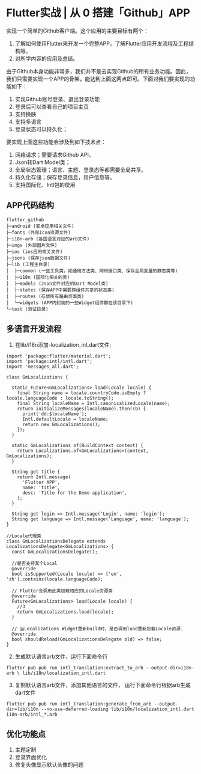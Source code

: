 # Flutter实战 | 从 0 搭建「Github」APP

实现一个简单的Github客户端。这个应用的主要目标有两个：

1. 了解如何使用Flutter来开发一个完整APP，了解Flutter应用开发流程及工程结构等。
2. 对所学内容的应用及总结。

由于Github本身功能非常多，我们并不是去实现Github的所有业务功能。因此，我们只需要实现一个APP的骨架，能达到上面这两点即可。下面对我们要实现的功能如下：

1. 实现Github账号登录、退出登录功能
2. 登录后可以查看自己的项目主页
3. 支持换肤
4. 支持多语言
5. 登录状态可以持久化；

要实现上面这些功能会涉及到如下技术点：

1. 网络请求；需要请求Github API。
2. Json转Dart Model类；
3. 全局状态管理；语言、主题、登录态等都需要全局共享。
4. 持久化存储；保存登录信息，用户信息等。
5. 支持国际化、Intl包的使用

## APP代码结构

```
flutter_github
├─android (安卓应用相关文件)
├─fonts (外部Icon资源文件)
├─i18n-arb (各国语言对应的arb文件)
├─imgs (外部图片文件)
├─ios (ios应用相关文件)
├─jsons (保存json数据文件)
├─lib (工程主目录)
│  ├─common (一些工具类，如通用方法类、网络接口类、保存全局变量的静态类等)
│  ├─i18n (国际化相关的类)
│  ├─models (Json文件对应的Dart Model类)
│  ├─states (保存APP中需要跨组件共享的状态类)
│  ├─routes (存放所有路由页面类)
│  └─widgets (APP内封装的一些Widget组件都在该目录下)
└─test (测试目录)
```

## 多语言开发流程

1. 在lib/i18n添加-localization_int.dart文件;
```aidl
import 'package:flutter/material.dart';
import 'package:intl/intl.dart';
import 'messages_all.dart';

class GmLocalizations {

  static Future<GmLocalizations> load(Locale locale) {
    final String name = locale.countryCode.isEmpty ? locale.languageCode : locale.toString();
    final String localeName = Intl.canonicalizedLocale(name);
    return initializeMessages(localeName).then((b) {
      print('dd:$localeName');
      Intl.defaultLocale = localeName;
      return new GmLocalizations();
    });
  }

  static GmLocalizations of(BuildContext context) {
    return Localizations.of<GmLocalizations>(context, GmLocalizations);
  }

  String get title {
    return Intl.message(
      'Flutter APP',
      name: 'title',
      desc: 'Title for the Demo application',
    );
  }

  String get login => Intl.message('Login', name: 'login');
  String get language => Intl.message('Language', name: 'language');
}

//Locale代理类
class GmLocalizationsDelegate extends LocalizationsDelegate<GmLocalizations> {
  const GmLocalizationsDelegate();

  //是否支持某个Local
  @override
  bool isSupported(Locale locale) => ['en', 'zh'].contains(locale.languageCode);

  // Flutter会调用此类加载相应的Locale资源类
  @override
  Future<GmLocalizations> load(Locale locale) {
    //3
    return GmLocalizations.load(locale);
  }

  // 当Localizations Widget重新build时，是否调用load重新加载Locale资源.
  @override
  bool shouldReload(GmLocalizationsDelegate old) => false;
}
```
2. 生成默认语言arb文件，运行下面命令行
```
flutter pub pub run intl_translation:extract_to_arb --output-dir=i18n-arb \ lib/i18n/localization_intl.dart
```

3. 复制默认语言arb文件，添加其他语言的文件， 运行下面命令行根据arb生成dart文件
```
flutter pub pub run intl_translation:generate_from_arb --output-dir=lib/i10n --no-use-deferred-loading lib/i10n/localization_intl.dart i10n-arb/intl_*.arb
```


## 优化功能点

1. 主题定制
2. 登录界面优化
3. 修复头像显示默认头像的问题